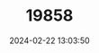 ---
title: "19858"
category: "Salmo letnica"
draft: false
date: 2024-02-22 13:03:50
languages:
  English: ["Ohrid trout"]
---